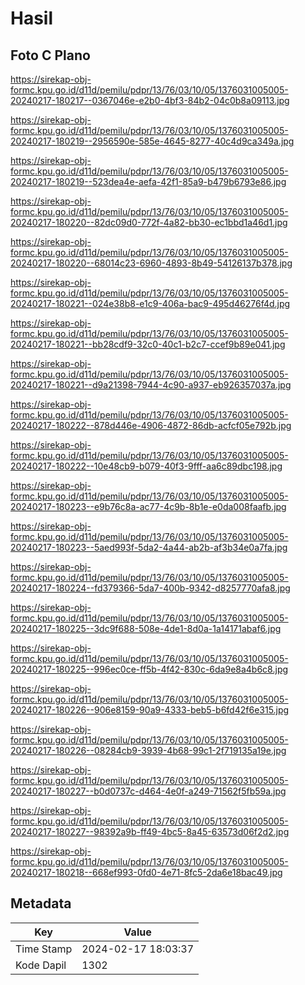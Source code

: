 # Hasil

## Foto C Plano

https://sirekap-obj-formc.kpu.go.id/d11d/pemilu/pdpr/13/76/03/10/05/1376031005005-20240217-180217--0367046e-e2b0-4bf3-84b2-04c0b8a09113.jpg

https://sirekap-obj-formc.kpu.go.id/d11d/pemilu/pdpr/13/76/03/10/05/1376031005005-20240217-180219--2956590e-585e-4645-8277-40c4d9ca349a.jpg

https://sirekap-obj-formc.kpu.go.id/d11d/pemilu/pdpr/13/76/03/10/05/1376031005005-20240217-180219--523dea4e-aefa-42f1-85a9-b479b6793e86.jpg

https://sirekap-obj-formc.kpu.go.id/d11d/pemilu/pdpr/13/76/03/10/05/1376031005005-20240217-180220--82dc09d0-772f-4a82-bb30-ec1bbd1a46d1.jpg

https://sirekap-obj-formc.kpu.go.id/d11d/pemilu/pdpr/13/76/03/10/05/1376031005005-20240217-180220--68014c23-6960-4893-8b49-54126137b378.jpg

https://sirekap-obj-formc.kpu.go.id/d11d/pemilu/pdpr/13/76/03/10/05/1376031005005-20240217-180221--024e38b8-e1c9-406a-bac9-495d46276f4d.jpg

https://sirekap-obj-formc.kpu.go.id/d11d/pemilu/pdpr/13/76/03/10/05/1376031005005-20240217-180221--bb28cdf9-32c0-40c1-b2c7-ccef9b89e041.jpg

https://sirekap-obj-formc.kpu.go.id/d11d/pemilu/pdpr/13/76/03/10/05/1376031005005-20240217-180221--d9a21398-7944-4c90-a937-eb926357037a.jpg

https://sirekap-obj-formc.kpu.go.id/d11d/pemilu/pdpr/13/76/03/10/05/1376031005005-20240217-180222--878d446e-4906-4872-86db-acfcf05e792b.jpg

https://sirekap-obj-formc.kpu.go.id/d11d/pemilu/pdpr/13/76/03/10/05/1376031005005-20240217-180222--10e48cb9-b079-40f3-9fff-aa6c89dbc198.jpg

https://sirekap-obj-formc.kpu.go.id/d11d/pemilu/pdpr/13/76/03/10/05/1376031005005-20240217-180223--e9b76c8a-ac77-4c9b-8b1e-e0da008faafb.jpg

https://sirekap-obj-formc.kpu.go.id/d11d/pemilu/pdpr/13/76/03/10/05/1376031005005-20240217-180223--5aed993f-5da2-4a44-ab2b-af3b34e0a7fa.jpg

https://sirekap-obj-formc.kpu.go.id/d11d/pemilu/pdpr/13/76/03/10/05/1376031005005-20240217-180224--fd379366-5da7-400b-9342-d8257770afa8.jpg

https://sirekap-obj-formc.kpu.go.id/d11d/pemilu/pdpr/13/76/03/10/05/1376031005005-20240217-180225--3dc9f688-508e-4de1-8d0a-1a14171abaf6.jpg

https://sirekap-obj-formc.kpu.go.id/d11d/pemilu/pdpr/13/76/03/10/05/1376031005005-20240217-180225--996ec0ce-ff5b-4f42-830c-6da9e8a4b6c8.jpg

https://sirekap-obj-formc.kpu.go.id/d11d/pemilu/pdpr/13/76/03/10/05/1376031005005-20240217-180226--906e8159-90a9-4333-beb5-b6fd42f6e315.jpg

https://sirekap-obj-formc.kpu.go.id/d11d/pemilu/pdpr/13/76/03/10/05/1376031005005-20240217-180226--08284cb9-3939-4b68-99c1-2f719135a19e.jpg

https://sirekap-obj-formc.kpu.go.id/d11d/pemilu/pdpr/13/76/03/10/05/1376031005005-20240217-180227--b0d0737c-d464-4e0f-a249-71562f5fb59a.jpg

https://sirekap-obj-formc.kpu.go.id/d11d/pemilu/pdpr/13/76/03/10/05/1376031005005-20240217-180227--98392a9b-ff49-4bc5-8a45-63573d06f2d2.jpg

https://sirekap-obj-formc.kpu.go.id/d11d/pemilu/pdpr/13/76/03/10/05/1376031005005-20240217-180218--668ef993-0fd0-4e71-8fc5-2da6e18bac49.jpg


## Metadata

| Key        | Value               |
| ---------- | ------------------- |
| Time Stamp | 2024-02-17 18:03:37 |
| Kode Dapil | 1302                |



